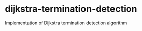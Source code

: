 dijkstra-termination-detection
==============================

Implementation of Dijkstra termination detection algorithm